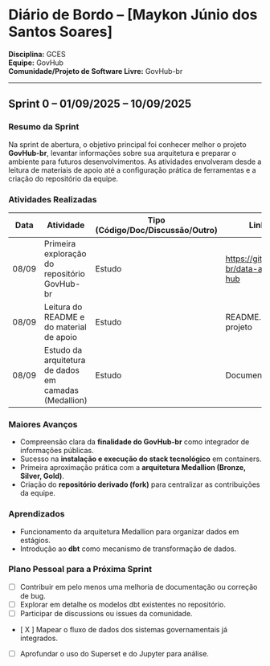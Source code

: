 # Diário de Bordo – \[Maykon Júnio dos Santos Soares\]

**Disciplina:** GCES  
**Equipe:** GovHub  
**Comunidade/Projeto de Software Livre:** GovHub-br

---

## Sprint 0 – 01/09/2025 – 10/09/2025

### Resumo da Sprint

Na sprint de abertura, o objetivo principal foi conhecer melhor o projeto **GovHub-br**, levantar informações sobre sua arquitetura e preparar o ambiente para futuros desenvolvimentos. As atividades envolveram desde a leitura de materiais de apoio até a configuração prática de ferramentas e a criação do repositório da equipe.

### Atividades Realizadas

| Data  | Atividade                                             | Tipo (Código/Doc/Discussão/Outro) | Link/Referência                                       | Status    |
| ----- | ----------------------------------------------------- | --------------------------------- | ----------------------------------------------------- | --------- |
| 08/09 | Primeira exploração do repositório GovHub-br          | Estudo                            | https://github.com/GovHub-br/data-application-gov-hub | Concluído |
| 08/09 | Leitura do README e do material de apoio              | Estudo                            | README.md e e-book do projeto                         | Concluído |
| 08/09 | Estudo da arquitetura de dados em camadas (Medallion) | Estudo                            | Documentação técnica                                  | Concluído |

### Maiores Avanços

- Compreensão clara da **finalidade do GovHub-br** como integrador de informações públicas.
- Sucesso na **instalação e execução do stack tecnológico** em containers.
- Primeira aproximação prática com a **arquitetura Medallion (Bronze, Silver, Gold)**.
- Criação do **repositório derivado (fork)** para centralizar as contribuições da equipe.

### Aprendizados

- Funcionamento da arquitetura Medallion para organizar dados em estágios.
- Introdução ao **dbt** como mecanismo de transformação de dados.

### Plano Pessoal para a Próxima Sprint

- [ ] Contribuir em pelo menos uma melhoria de documentação ou correção de bug.
- [ ] Explorar em detalhe os modelos dbt existentes no repositório.
- [ ] Participar de discussions ou issues da comunidade.
- [ X ] Mapear o fluxo de dados dos sistemas governamentais já integrados.
- [ ] Aprofundar o uso do Superset e do Jupyter para análise.
